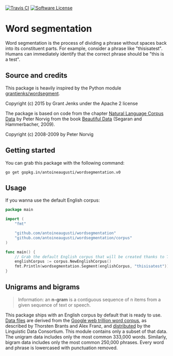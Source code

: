 [![Travis CI](http://img.shields.io/travis/antoineaugusti/wordsegmentation/master.svg?style=flat-square)](https://travis-ci.org/antoineaugusti/wordsegmentation)
[![Software License](http://img.shields.io/badge/License-MIT-orange.svg?style=flat-square)](https://github.com/antoineaugusti/wordsegmentation/LICENSE.md)

# Word segmentation
Word segmentation is the process of dividing a phrase without spaces back into its constituent parts. For example, consider a phrase like "thisisatest". Humans can immediately identify that the correct phrase should be "this is a test".

## Source and credits
This package is heavily inspired by the Python module [grantjenks/wordsegment](https://github.com/grantjenks/wordsegment).

Copyright (c) 2015 by Grant Jenks under the Apache 2 license

The package is based on code from the chapter [Natural Language Corpus Data](http://norvig.com/ngrams/) by Peter Norvig from the book [Beautiful Data](http://oreilly.com/catalog/9780596157111/) (Segaran and Hammerbacher, 2009).

Copyright (c) 2008-2009 by Peter Norvig

## Getting started
You can grab this package with the following command:
```
go get gopkg.in/antoineaugusti/wordsegmentation.v0
```

## Usage
If you wanna use the default English corpus:
```go
package main

import (
    "fmt"

    "github.com/antoineaugusti/wordsegmentation"
    "github.com/antoineaugusti/wordsegmentation/corpus"
)

func main() {
    // Grab the default English corpus that will be created thanks to TSV files
    englishCorpus := corpus.NewEnglishCorpus()
    fmt.Println(wordsegmentation.Segment(englishCorpus, "thisisatest"))
}
```

## Unigrams and bigrams
> Information: an **n-gram** is a contiguous sequence of n items from a given sequence of text or speech.

This package ships with an English corpus by default that is ready to use. [Data files](https://github.com/antoineaugusti/wordsegmentation/tree/master/data) are derived from the [Google web trillion word corpus](http://googleresearch.blogspot.com/2006/08/all-our-n-gram-are-belong-to-you.html), as described by Thorsten Brants and Alex Franz, and [distributed](https://catalog.ldc.upenn.edu/LDC2006T13) by the Linguistic Data Consortium. This module contains only a subset of that data. The unigram data includes only the most common 333,000 words. Similarly, bigram data includes only the most common 250,000 phrases. Every word and phrase is lowercased with punctuation removed.
